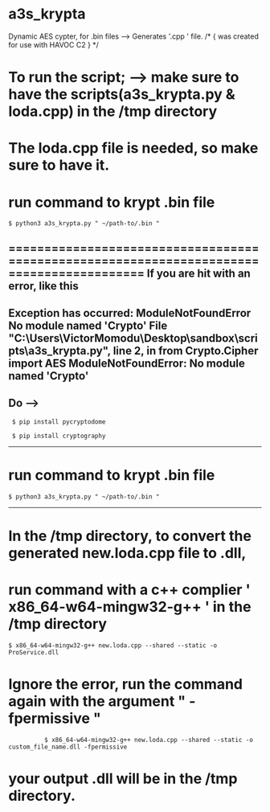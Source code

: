 # a3s_krypta
Dynamic AES cypter, for .bin files --> Generates '.cpp ' file. /* { was created for use with HAVOC C2 } */

# To run the script; --> make sure to have the scripts(a3s_krypta.py & loda.cpp) in the /tmp directory
# The loda.cpp file is needed, so make sure to have it.
  # run command to krypt .bin file
    $ python3 a3s_krypta.py " ~/path-to/.bin "

=========================================================================================
    If you are hit with an error, like this 
-----------------------------------------------------------------------------------------
  Exception has occurred: ModuleNotFoundError
No module named 'Crypto'
  File "C:\Users\VictorMomodu\Desktop\sandbox\scripts\a3s_krypta.py", line 2, in <module>
    from Crypto.Cipher import AES
ModuleNotFoundError: No module named 'Crypto'
------------------------------------------------------------------------------------------
Do --> 
------------------------------------------------------------------------------------------
     $ pip install pycryptodome
   
     $ pip install cryptography
-----------------------------------------------------------------------------------------
  # run command to krypt .bin file
    $ python3 a3s_krypta.py " ~/path-to/.bin "
------------------------------------------------------------------------------------------

# In the /tmp directory, to convert the generated new.loda.cpp file to .dll, 
# run command with a c++ complier ' x86_64-w64-mingw32-g++ ' in the /tmp directory
    $ x86_64-w64-mingw32-g++ new.loda.cpp --shared --static -o ProService.dll  
  # Ignore the error, run the command again with the argument " -fpermissive "
              $ x86_64-w64-mingw32-g++ new.loda.cpp --shared --static -o custom_file_name.dll -fpermissive

  # your output .dll will be in the /tmp directory.



